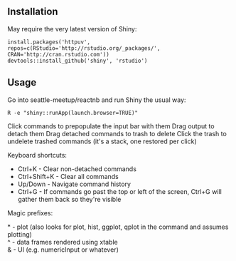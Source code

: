 ## Installation

May require the very latest version of Shiny:
```
install.packages('httpuv', repos=c(RStudio='http://rstudio.org/_packages/', CRAN='http://cran.rstudio.com'))
devtools::install_github('shiny', 'rstudio')
```

## Usage

Go into seattle-meetup/reactnb and run Shiny the usual way:

```text
R -e "shiny::runApp(launch.browser=TRUE)"
```

Click commands to prepopulate the input bar with them
Drag output to detach them
Drag detached commands to trash to delete
Click the trash to undelete trashed commands (it's a stack, one restored per click)

Keyboard shortcuts:
- Ctrl+K - Clear non-detached commands
- Ctrl+Shift+K - Clear all commands
- Up/Down - Navigate command history
- Ctrl+G - If commands go past the top or left of the screen, Ctrl+G will gather them back so they're visible

Magic prefixes:

\* - plot (also looks for plot, hist, ggplot, qplot in the command and assumes plotting)  
^ - data frames rendered using xtable  
& - UI (e.g. numericInput or whatever)  
